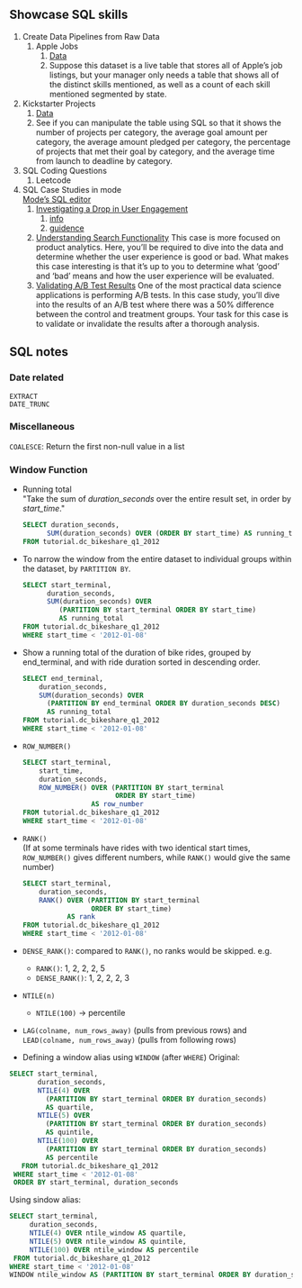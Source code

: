 ## Showcase SQL skills
1. Create Data Pipelines from Raw Data
   1. Apple Jobs
      1. [Data](https://www.kaggle.com/datasets/aesophor/raw-data)
      2. Suppose this dataset is a live table that stores all of Apple’s job listings, 
      but your manager only needs a table that shows all of the distinct skills mentioned, 
      as well as a count of each skill mentioned segmented by state.
2. Kickstarter Projects
   1. [Data](https://www.kaggle.com/datasets/kemical/kickstarter-projects)
   2. See if you can manipulate the table using SQL so that it shows the number of projects per category, 
   the average goal amount per category, the average amount pledged per category, 
   the percentage of projects that met their goal by category, and the average time from launch to deadline by category.
3. SQL Coding Questions 
   1. Leetcode
4. SQL Case Studies in mode  
   [Mode’s SQL editor](https://mode.com/sql-tutorial/intro-to-intermediate-sql/)
   1. [Investigating a Drop in User Engagement](https://mode.com/sql-tutorial/a-drop-in-user-engagement/)
      1. [info](https://mode.com/sql-tutorial/sql-business-analytics-training/)
      2. [guidence](https://towardsdatascience.com/sql-case-study-investigating-a-drop-in-user-engagement-510b27d0cbcc?source=friends_link&sk=49cdc679e66cae75257b955db51f4fe5)
   2. [Understanding Search Functionality](https://mode.com/sql-tutorial/understanding-search-functionality/)
   This case is more focused on product analytics. 
   Here, you’ll be required to dive into the data and determine whether the user experience is good or bad. 
   What makes this case interesting is that it’s up to you to determine what ‘good’ and ‘bad’ means 
   and how the user experience will be evaluated.
   3. [Validating A/B Test Results](https://mode.com/sql-tutorial/validating-ab-test-results/)
   One of the most practical data science applications is performing A/B tests. 
   In this case study, you’ll dive into the results of an A/B test where there was a 50% difference between the control and treatment groups. 
   Your task for this case is to validate or invalidate the results after a thorough analysis.

## SQL notes
### Date related
`EXTRACT`  
`DATE_TRUNC`  

### Miscellaneous
`COALESCE`: Return the first non-null value in a list

### Window Function
- Running total  
"Take the sum of *duration_seconds* over the entire result set, in order by *start_time*."
   ```sql
   SELECT duration_seconds,
         SUM(duration_seconds) OVER (ORDER BY start_time) AS running_total
   FROM tutorial.dc_bikeshare_q1_2012
   ```


- To narrow the window from the entire dataset to individual groups within the dataset, by `PARTITION BY`.
   ```sql
   SELECT start_terminal,
         duration_seconds,
         SUM(duration_seconds) OVER
            (PARTITION BY start_terminal ORDER BY start_time)
            AS running_total
   FROM tutorial.dc_bikeshare_q1_2012
   WHERE start_time < '2012-01-08'
   ```

- Show a running total of the duration of bike rides, grouped by end_terminal, and with ride duration sorted in descending order.
   ```sql
   SELECT end_terminal,
       duration_seconds,
       SUM(duration_seconds) OVER
         (PARTITION BY end_terminal ORDER BY duration_seconds DESC)
         AS running_total
   FROM tutorial.dc_bikeshare_q1_2012
   WHERE start_time < '2012-01-08'
   ```

- `ROW_NUMBER()`
   ```sql
   SELECT start_terminal,
       start_time,
       duration_seconds,
       ROW_NUMBER() OVER (PARTITION BY start_terminal
                          ORDER BY start_time)
                    AS row_number
   FROM tutorial.dc_bikeshare_q1_2012
   WHERE start_time < '2012-01-08'
   ```

- `RANK()`  
(If at some terminals have rides with two identical start times, `ROW_NUMBER()` gives different numbers, while `RANK()` would give the same number)
   ```sql
   SELECT start_terminal,
       duration_seconds,
       RANK() OVER (PARTITION BY start_terminal
                    ORDER BY start_time)
              AS rank
   FROM tutorial.dc_bikeshare_q1_2012
   WHERE start_time < '2012-01-08'
   ```

- `DENSE_RANK()`: compared to `RANK()`, no ranks would be skipped.
e.g. 
   - `RANK()`: 1, 2, 2, 2, 5
   - `DENSE_RANK()`: 1, 2, 2, 2, 3

- `NTILE(n)`
   - `NTILE(100)` -> percentile

- `LAG(colname, num_rows_away)` (pulls from previous rows) 
and `LEAD(colname, num_rows_away)` (pulls from following rows) 

- Defining a window alias using `WINDOW` (after `WHERE`)
Original:
```sql
SELECT start_terminal,
       duration_seconds,
       NTILE(4) OVER
         (PARTITION BY start_terminal ORDER BY duration_seconds)
         AS quartile,
       NTILE(5) OVER
         (PARTITION BY start_terminal ORDER BY duration_seconds)
         AS quintile,
       NTILE(100) OVER
         (PARTITION BY start_terminal ORDER BY duration_seconds)
         AS percentile
   FROM tutorial.dc_bikeshare_q1_2012
 WHERE start_time < '2012-01-08'
 ORDER BY start_terminal, duration_seconds
 ```

 Using sindow alias:
 ```sql
SELECT start_terminal,
      duration_seconds,
      NTILE(4) OVER ntile_window AS quartile,
      NTILE(5) OVER ntile_window AS quintile,
      NTILE(100) OVER ntile_window AS percentile
  FROM tutorial.dc_bikeshare_q1_2012
WHERE start_time < '2012-01-08'
WINDOW ntile_window AS (PARTITION BY start_terminal ORDER BY duration_seconds)
 ```